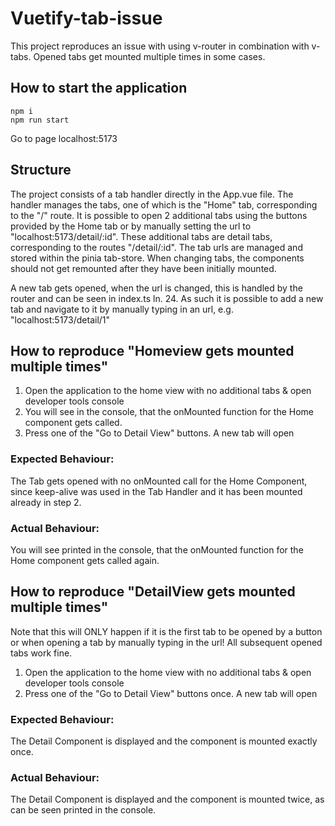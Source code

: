 # Vuetify-tab-issue

This project reproduces an issue with using v-router in combination with v-tabs. Opened tabs get mounted multiple times in some cases.

## How to start the application

```
npm i
npm run start
```

Go to page localhost:5173

## Structure

The project consists of a tab handler directly in the App.vue file. The handler manages the tabs, one of which is the "Home" tab, corresponding to the "/" route. It is possible to open 2 additional tabs using the buttons provided by the Home tab or by manually setting the url to "localhost:5173/detail/:id". These additional tabs are detail tabs,
corresponding to the routes "/detail/:id". The tab urls are managed and stored within the pinia tab-store. When changing tabs, the components should not get remounted after they have been initially mounted.

A new tab gets opened, when the url is changed, this is handled by the router and can be seen in index.ts ln. 24. As such it is possible to add a new tab and navigate to it by manually typing in an url, e.g. "localhost:5173/detail/1"

## How to reproduce "Homeview gets mounted multiple times"

1. Open the application to the home view with no additional tabs & open developer tools console
2. You will see in the console, that the onMounted function for the
   Home component gets called.
3. Press one of the "Go to Detail View" buttons. A new tab will open

### Expected Behaviour:

The Tab gets opened with no onMounted call for the Home Component, since keep-alive was used in the Tab Handler and it has been mounted already in step 2.

### Actual Behaviour:

You will see printed in the console, that the onMounted function for the Home component gets called again.

## How to reproduce "DetailView gets mounted multiple times"

Note that this will ONLY happen if it is the first tab to be opened by a button or when opening a tab by manually typing in the url! All subsequent opened tabs work fine.

1. Open the application to the home view with no additional tabs & open developer tools console
2. Press one of the "Go to Detail View" buttons once. A new tab will open

### Expected Behaviour:

The Detail Component is displayed and the component is mounted exactly once.

### Actual Behaviour:

The Detail Component is displayed and the component is mounted twice, as
can be seen printed in the console.
